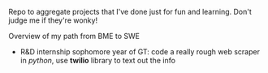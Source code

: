Repo to aggregate projects that I've done just for fun and learning. Don't judge me if they're wonky!

Overview of my path from BME to SWE
- R&D internship sophomore year of GT: code a really rough web scraper in *python*, use **twilio** library to text out the info
